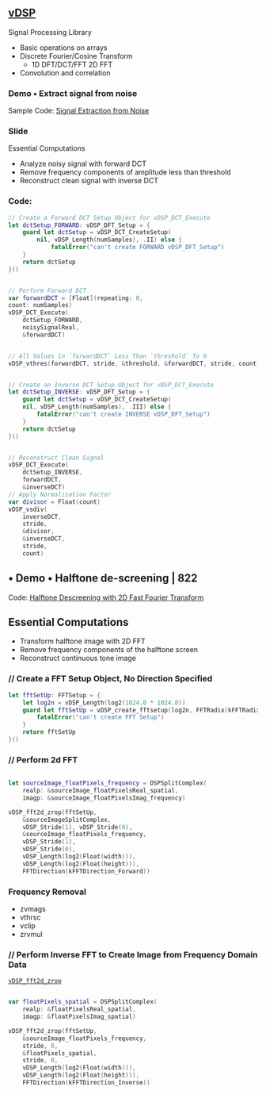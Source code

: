 
## [vDSP](1-vdsp.md) 


Signal Processing Library

- Basic operations on arrays
- Discrete Fourier/Cosine Transform
  - 1D DFT/DCT/FFT 2D FFT
- Convolution and correlation

###  Demo • Extract signal from noise

Sample Code: [Signal Extraction from Noise](https://developer.apple.com/documentation/accelerate/vdsp/discrete_fourier_transforms/signal_extraction_from_noise)

### Slide

Essential Computations

- Analyze noisy signal with forward DCT
- Remove frequency components of amplitude less than threshold
- Reconstruct clean signal with inverse DCT


### Code: 

```swift
// Create a Forward DCT Setup Object for vDSP_DCT_Execute
let dctSetup_FORWARD: vDSP_DFT_Setup = {
    guard let dctSetup = vDSP_DCT_CreateSetup(
        nil, vDSP_Length(numSamples), .II) else {
            fatalError("can't create FORWARD vDSP_DFT_Setup")
    }
    return dctSetup
}()


// Perform Forward DCT
var forwardDCT = [Float](repeating: 0,
count: numSamples)
vDSP_DCT_Execute(
    dctSetup_FORWARD, 
    noisySignalReal, 
    &forwardDCT)


// All Values in `forwardDCT` Less Than `threshold` To 0
vDSP_vthres(forwardDCT, stride, &threshold, &forwardDCT, stride, count)


// Create an Inverse DCT Setup Object for vDSP_DCT_Execute
let dctSetup_INVERSE: vDSP_DFT_Setup = {
    guard let dctSetup = vDSP_DCT_CreateSetup(
    nil, vDSP_Length(numSamples), .III) else {
        fatalError("can't create INVERSE vDSP_DFT_Setup")
    }
    return dctSetup
}()


// Reconstruct Clean Signal
vDSP_DCT_Execute(
    dctSetup_INVERSE, 
    forwardDCT, 
    &inverseDCT)
// Apply Normalization Factor
var divisor = Float(count)
vDSP_vsdiv(
    inverseDCT, 
    stride, 
    &divisor, 
    &inverseDCT, 
    stride, 
    count)

```


## • Demo • Halftone de-screening | 822

Code: [Halftone Descreening with 2D Fast Fourier Transform](https://developer.apple.com/documentation/accelerate/vdsp/fast_fourier_transforms/halftone_descreening_with_2d_fast_fourier_transform)

## Essential Computations

- Transform halftone image with 2D FFT
- Remove frequency components of the halftone screen
- Reconstruct continuous tone image

### // Create a FFT Setup Object, No Direction Specified

```swift 
let fftSetUp: FFTSetup = {
    let log2n = vDSP_Length(log2(1024.0 * 1024.0))
    guard let fftSetUp = vDSP_create_fftsetup(log2n, FFTRadix(kFFTRadix2)) else {
        fatalError("can't create FFT Setup")
    }
    return fftSetUp
}()
```


### // Perform 2d FFT

```swift

let sourceImage_floatPixels_frequency = DSPSplitComplex(
    realp: &sourceImage_floatPixelsReal_spatial,
    imagp: &sourceImage_floatPixelsImag_frequency)

vDSP_fft2d_zrop(fftSetUp, 
    &sourceImageSplitComplex, 
    vDSP_Stride(1), vDSP_Stride(0),
    &sourceImage_floatPixels_frequency, 
    vDSP_Stride(1), 
    vDSP_Stride(0),
    vDSP_Length(log2(Float(width))),
    vDSP_Length(log2(Float(height))),
    FFTDirection(kFFTDirection_Forward))


```


### Frequency Removal

- zvmags 
- vthrsc 
- vclip
- zrvmul


### // Perform Inverse FFT to Create Image from Frequency Domain Data

[`vDSP_fft2d_zrop`](https://developer.apple.com/documentation/accelerate/1450361-vdsp_fft2d_zrop)

```swift 

var floatPixels_spatial = DSPSplitComplex(
    realp: &floatPixelsReal_spatial,
    imagp: &floatPixelsImag_spatial)

vDSP_fft2d_zrop(fftSetUp,
    &sourceImage_floatPixels_frequency,
    stride, 0,
    &floatPixels_spatial,
    stride, 0,
    vDSP_Length(log2(Float(width))), 
    vDSP_Length(log2(Float(height))),
    FFTDirection(kFFTDirection_Inverse))
 
```

